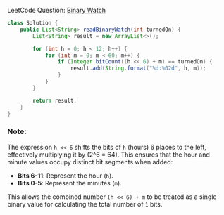 LeetCode Question: [Binary Watch](https://leetcode.com/problems/binary-watch/)

```java
class Solution {
    public List<String> readBinaryWatch(int turnedOn) {
        List<String> result = new ArrayList<>();

        for (int h = 0; h < 12; h++) {
            for (int m = 0; m < 60; m++) {
                if (Integer.bitCount((h << 6) + m) == turnedOn) {
                    result.add(String.format("%d:%02d", h, m));
                }
            }
        }

        return result;
    }
}
```

### Note:
The expression `h << 6` shifts the bits of `h` (hours) 6 places to the left, effectively multiplying it by \(2^6 = 64\). This ensures that the hour and minute values occupy distinct bit segments when added:
- **Bits 6-11**: Represent the hour (`h`).
- **Bits 0-5**: Represent the minutes (`m`).

This allows the combined number `(h << 6) + m` to be treated as a single binary value for calculating the total number of `1` bits.
